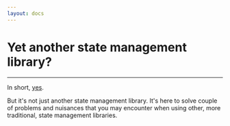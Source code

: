 ```yaml
---
layout: docs
---
```


# Yet another state management library?

---

In short, [yes](https://github.com/vuejs/awesome-vue#state-management). 

But it's not just another state management library.
It's here to solve couple of problems and nuisances that you may encounter when using other, more traditional, state management libraries.

